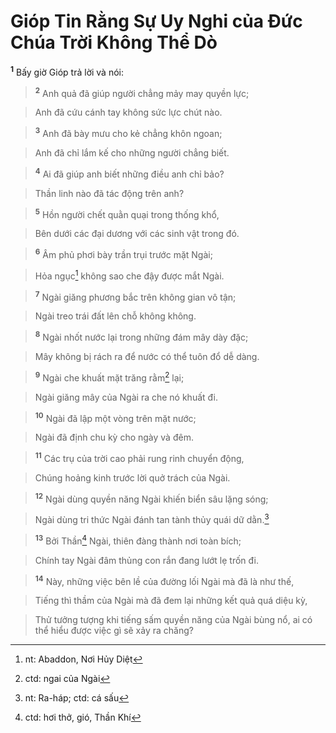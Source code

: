 

# Gióp Tin Rằng Sự Uy Nghi của Đức Chúa Trời Không Thể Dò
<sup><b>1</b></sup> Bấy giờ Gióp trả lời và nói:


> <sup><b>2</b></sup> Anh quả đã giúp người chẳng mảy may quyền lực;
>


> Anh đã cứu cánh tay không sức lực chút nào.
>


> <sup><b>3</b></sup> Anh đã bày mưu cho kẻ chẳng khôn ngoan;
>


> Anh đã chỉ lắm kế cho những người chẳng biết.
>


> <sup><b>4</b></sup> Ai đã giúp anh biết những điều anh chỉ bảo?
>


> Thần linh nào đã tác động trên anh?
>


> <sup><b>5</b></sup> Hồn người chết quằn quại trong thống khổ,
>


> Bên dưới các đại dương với các sinh vật trong đó.
>


> <sup><b>6</b></sup> Âm phủ phơi bày trần trụi trước mặt Ngài;
>


> Hỏa ngục[^1] không sao che đậy được mắt Ngài.
>


> <sup><b>7</b></sup> Ngài giăng phương bắc trên không gian vô tận;
>


> Ngài treo trái đất lên chỗ không không.
>


> <sup><b>8</b></sup> Ngài nhốt nước lại trong những đám mây dày đặc;
>


> Mây không bị rách ra để nước có thể tuôn đổ dễ dàng.
>


> <sup><b>9</b></sup> Ngài che khuất mặt trăng rằm[^3] lại;
>


> Ngài giăng mây của Ngài ra che nó khuất đi.
>


> <sup><b>10</b></sup> Ngài đã lập một vòng trên mặt nước;
>


> Ngài đã định chu kỳ cho ngày và đêm.
>


> <sup><b>11</b></sup> Các trụ của trời cao phải rung rinh chuyển động,
>


> Chúng hoảng kinh trước lời quở trách của Ngài.
>


> <sup><b>12</b></sup> Ngài dùng quyền năng Ngài khiến biển sâu lặng sóng;
>


> Ngài dùng tri thức Ngài đánh tan tành thủy quái dữ dằn.[^2]
>


> <sup><b>13</b></sup> Bởi Thần[^4] Ngài, thiên đàng thành nơi toàn bích;
>


> Chính tay Ngài đâm thủng con rắn đang lướt lẹ trốn đi.
>


> <sup><b>14</b></sup> Này, những việc bên lề của đường lối Ngài mà đã là như thế,
>


> Tiếng thì thầm của Ngài mà đã đem lại những kết quả quá diệu kỳ,
>


> Thử tưởng tượng khi tiếng sấm quyền năng của Ngài bùng nổ, ai có thể hiểu được việc gì sẽ xảy ra chăng?
>

[^1]: nt: Abaddon, Nơi Hủy Diệt
[^2]: nt: Ra-háp; ctd: cá sấu
[^3]: ctd: ngai của Ngài
[^4]: ctd: hơi thở, gió, Thần Khí
